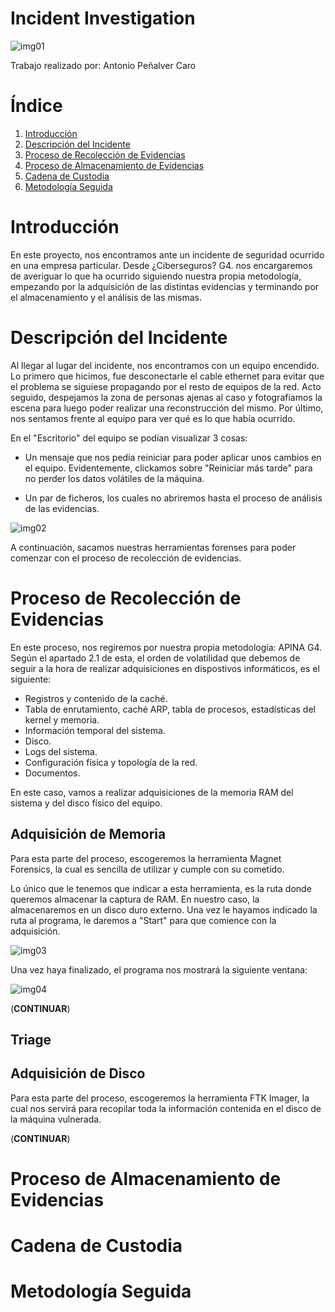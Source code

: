 # Incident Investigation

![img01](https://github.com/AntonioPC94/Analisis-Forense-23-24/blob/25a8cfdcae5fa66e616d52d7da0f388bb8ef03b5/Pr%C3%A1cticas/img/img01.jpeg)

Trabajo realizado por: Antonio Peñalver Caro

# Índice

1. [Introducción](#introducción)
2. [Descripción del Incidente](#descripción_del_incidente)
3. [Proceso de Recolección de Evidencias](#proceso_de_recolección_de_evidencias)
4. [Proceso de Almacenamiento de Evidencias](#proceso_de_almacenamiento_de_evidencias)
5. [Cadena de Custodia](#cadena_de_custodia)
6. [Metodología Seguida](#metodología_seguida)

# Introducción

En este proyecto, nos encontramos ante un incidente de seguridad ocurrido en una empresa particular. Desde ¿Ciberseguros? G4. nos encargaremos de averiguar lo que ha ocurrido siguiendo nuestra propia metodología, empezando por la adquisición de las distintas evidencias y terminando por el almacenamiento y el análisis de las mismas.

# Descripción del Incidente

Al llegar al lugar del incidente, nos encontramos con un equipo encendido. Lo primero que hicimos, fue desconectarle el cable ethernet para evitar que el problema se siguiese propagando por el resto de equipos de la red. Acto seguido, despejamos la zona de personas ajenas al caso y fotografiamos la escena para luego poder realizar una reconstrucción del mismo. Por último, nos sentamos frente al equipo para ver qué es lo que había ocurrido.

En el "Escritorio" del equipo se podían visualizar 3 cosas:

- Un mensaje que nos pedía reiniciar para poder aplicar unos cambios en el equipo. Evidentemente, clickamos sobre "Reiniciar más tarde" para no perder los datos volátiles de la máquina.

- Un par de ficheros, los cuales no abriremos hasta el proceso de análisis de las evidencias.

![img02]()

A continuación, sacamos nuestras herramientas forenses para poder comenzar con el proceso de recolección de evidencias.

# Proceso de Recolección de Evidencias

En este proceso, nos regiremos por nuestra propia metodología: APINA G4. Según el apartado 2.1 de esta, el orden de volatilidad que debemos de seguir a la hora de realizar adquisiciones en dispostivos informáticos, es el siguiente:

- Registros y contenido de la caché.
- Tabla de enrutamiento, caché ARP, tabla de procesos, estadísticas del kernel y memoria.
- Información temporal del sistema.
- Disco.
- Logs del sistema.
- Configuración física y topología de la red.
- Documentos.

En este caso, vamos a realizar adquisiciones de la memoria RAM del sistema y del disco físico del equipo.

## Adquisición de Memoria

Para esta parte del proceso, escogeremos la herramienta Magnet Forensics, la cual es sencilla de utilizar y cumple con su cometido.

Lo único que le tenemos que indicar a esta herramienta, es la ruta donde queremos almacenar la captura de RAM. En nuestro caso, la almacenaremos en un disco duro externo. Una vez le hayamos indicado la ruta al programa, le daremos a "Start" para que comience con la adquisición.

![img03]()

Una vez haya finalizado, el programa nos mostrará la siguiente ventana:

![img04]()

(**CONTINUAR**)

## Triage

## Adquisición de Disco

Para esta parte del proceso, escogeremos la herramienta FTK Imager, la cual nos servirá para recopilar toda la información contenida en el disco de la máquina vulnerada. 

(**CONTINUAR**)



# Proceso de Almacenamiento de Evidencias

# Cadena de Custodia

# Metodología Seguida
